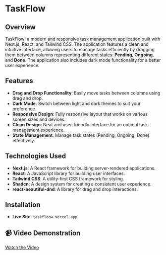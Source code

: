 # TaskFlow

## Overview

TaskFlow! a modern and responsive task management application built with Next.js, React, and Tailwind CSS. The application features a clean and intuitive interface, allowing users to manage tasks efficiently by dragging them between columns representing different states: **Pending**, **Ongoing**, and **Done**. The application also includes dark mode functionality for a better user experience.

## Features

- **Drag and Drop Functionality**: Easily move tasks between columns using drag and drop.
- **Dark Mode**: Switch between light and dark themes to suit your preference.
- **Responsive Design**: Fully responsive layout that works on various screen sizes and devices.
- **Clean Design**: Neat and user-friendly interface for an optimal task management experience.
- **State Management**: Manage task states (Pending, Ongoing, Done) effectively.

## Technologies Used

- **Next.js**: A React framework for building server-rendered applications.
- **React**: A JavaScript library for building user interfaces.
- **Tailwind CSS**: A utility-first CSS framework for styling.
- **Shadcn**: A design system for creating a consistent user experience.
- **react-beautiful-dnd**: A library for drag and drop interactions.

## Installation

- **Live Site**: `taskfloow.vercel.app`

## 📹 Video Demonstration

[Watch the Video](https://github.com/Alijavedofficial/TaskFlow/raw/main/public/Taskflow.mp4)

